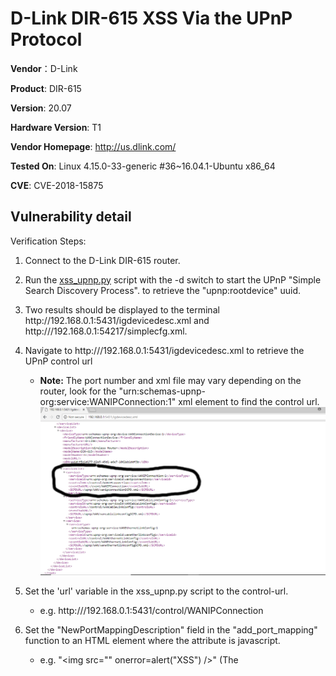 # D-Link DIR-615 XSS Via the UPnP Protocol #

**Vendor**：D-Link

**Product**: DIR-615

**Version**: 20.07

**Hardware Version**: T1

**Vendor Homepage**: http://us.dlink.com/

**Tested On**: Linux 4.15.0-33-generic #36~16.04.1-Ubuntu x86_64

**CVE**: CVE-2018-15875

## Vulnerability detail ##

Verification Steps:

1. Connect to the D-Link DIR-615 router.
2. Run the [xss_upnp.py](https://github.com/reevesrs24/cve/tree/master/D-Link_DIR-615/xss_UPnP/xss_upnp.py) script with the -d switch to start the UPnP "Simple Search Discovery Process". 
   to retrieve the "upnp:rootdevice" uuid.
3. Two results should be displayed to the terminal http:<span></span>//192.168.0.1:5431/igdevicedesc.xml and http:/<span></span>//192.168.0.1:54217/simplecfg.xml.
4. Navigate to http:/<span></span>//192.168.0.1:5431/igdevicedesc.xml to retrieve the UPnP control url
    - **Note:** The port number and xml file may vary depending on the router, look for the "urn:schemas-upnp-org:service:WANIPConnection:1"
      xml element to find the control url.
    ![alt text](screenshots/control_url.png "")
3. Set the 'url' variable in the xss_upnp.py script to the control-url.
    - e.g. http:/<span></span>//192.168.0.1:5431/control/WANIPConnection
4. Set the "NewPortMappingDescription" field in the "add_port_mapping" function to an HTML element where the attribute is javascript.
    - e.g. "<img src="" onerror=alert("XSS") />" (The <script> tag caused the page to fail to load, but adding javascript to an attribute worked)
5. Run the xss_upnp.py script with the -m switch to add the port mapping.
    - If successful the router should return an xml acknowledgement similar to this
      <?xml version="1.0"?><br/>
        <s:Envelope xmlns:s="http:/<span></span>//schemas.xmlsoap.org/soap/envelope/"><br/>
            <s:Body><br/>
                <u:AddPortMappingResponse xmlns:u="urn:schemas-upnp-org:service:WANIPConnection:1"><br/>
                </u:AddPortMappingResponse><br/>
            </s:Body><br/>
        </s:Envelope>
        
6. Navigate to the router's Advanced->UPnP page to verify the xss.
    ![alt text](screenshots/xss_upnp.png "")

